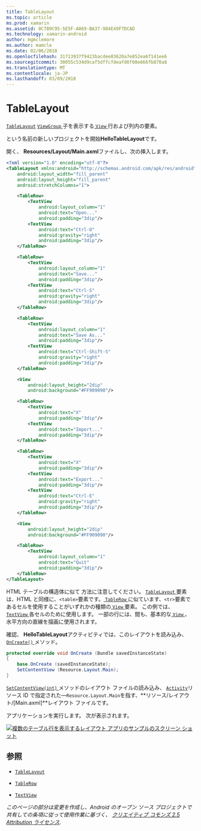 ```yaml
---
title: TableLayout
ms.topic: article
ms.prod: xamarin
ms.assetid: 0C7B9C95-5E5F-A069-BA37-984E49F7DCAD
ms.technology: xamarin-android
author: mgmclemore
ms.author: mamcle
ms.date: 02/06/2018
ms.openlocfilehash: 31713937f9423bacdee83620a7e852ea6f141ee6
ms.sourcegitcommit: 30055c534d9caf5dffcfdeafd6f08e666fb870a8
ms.translationtype: MT
ms.contentlocale: ja-JP
ms.lasthandoff: 03/09/2018
---
```

# <a name="tablelayout"></a>TableLayout

[`TableLayout`](https://developer.xamarin.com/api/type/Android.Widget.TableLayout/) [ `ViewGroup` ](https://developer.xamarin.com/api/type/Android.Views.ViewGroup/)子を表示する[ `View` ](https://developer.xamarin.com/api/type/Android.Views.View/)行および列内の要素。

という名前の新しいプロジェクトを開始**HelloTableLayout**です。

開く、 **Resources/Layout/Main.axml**ファイルし、次の挿入します。

```xml
<?xml version="1.0" encoding="utf-8"?>
<TableLayout xmlns:android="http://schemas.android.com/apk/res/android"
    android:layout_width="fill_parent"
    android:layout_height="fill_parent"
    android:stretchColumns="1">

    <TableRow>
        <TextView
            android:layout_column="1"
            android:text="Open..."
            android:padding="3dip"/>
        <TextView
            android:text="Ctrl-O"
            android:gravity="right"
            android:padding="3dip"/>
    </TableRow>

    <TableRow>
        <TextView
            android:layout_column="1"
            android:text="Save..."
            android:padding="3dip"/>
        <TextView
            android:text="Ctrl-S"
            android:gravity="right"
            android:padding="3dip"/>
    </TableRow>

    <TableRow>
        <TextView
            android:layout_column="1"
            android:text="Save As..."
            android:padding="3dip"/>
        <TextView
            android:text="Ctrl-Shift-S"
            android:gravity="right"
            android:padding="3dip"/>
    </TableRow>

    <View
        android:layout_height="2dip"
        android:background="#FF909090"/>

    <TableRow>
        <TextView
            android:text="X"
            android:padding="3dip"/>
        <TextView
            android:text="Import..."
            android:padding="3dip"/>
    </TableRow>

    <TableRow>
        <TextView
            android:text="X"
            android:padding="3dip"/>
        <TextView
            android:text="Export..."
            android:padding="3dip"/>
        <TextView
            android:text="Ctrl-E"
            android:gravity="right"
            android:padding="3dip"/>
    </TableRow>

    <View
        android:layout_height="2dip"
        android:background="#FF909090"/>

    <TableRow>
        <TextView
            android:layout_column="1"
            android:text="Quit"
            android:padding="3dip"/>
    </TableRow>
</TableLayout>
```

HTML テーブルの構造体に似て 方法に注意してください。 [ `TableLayout` ](https://developer.xamarin.com/api/type/Android.Widget.TableLayout/)要素は、HTML と同様に、`<table>`要素です。[ `TableRow` ](https://developer.xamarin.com/api/type/Android.Widget.TableRow/)に似ています、`<tr>`要素であるセルを使用することがいずれかの種類の[ `View` ](https://developer.xamarin.com/api/type/Android.Views.View/)要素。 この例では、 [ `TextView` ](https://developer.xamarin.com/api/type/Android.Widget.TextView/)各セルのために使用します。 一部の行には、間も、基本的な[ `View` ](https://developer.xamarin.com/api/type/Android.Views.View/)、水平方向の直線を描画に使用されます。

確認、 **HelloTableLayout**アクティビティでは、このレイアウトを読み込み、 [ `OnCreate()` ](https://developer.xamarin.com/api/member/Android.App.Activity.OnCreate/p/Android.OS.Bundle/)メソッド。

```csharp
protected override void OnCreate (Bundle savedInstanceState)
{
    base.OnCreate (savedInstanceState);
    SetContentView (Resource.Layout.Main);
}
```

[ `SetContentView(int)` ](https://developer.xamarin.com/api/member/Android.App.Activity.SetContentView/(System.Int32))メソッドのレイアウト ファイルの読み込み、 [ `Activity`](https://developer.xamarin.com/api/type/Android.App.Activity/)リソース ID で指定された&mdash;`Resource.Layout.Main`を指す、**リソース/レイアウト/[Main.axml]**レイアウト ファイルです。

アプリケーションを実行します。 次が表示されます。

[![複数のテーブル行を表示するレイアウト アプリのサンプルのスクリーン ショット](table-layout-images/helloviews3.png)](table-layout-images/helloviews3.png#lightbox)



## <a name="references"></a>参照

-   [`TableLayout`](https://developer.xamarin.com/api/type/Android.Widget.TableLayout/) 

-   [`TableRow`](https://developer.xamarin.com/api/type/Android.Widget.TableRow/) 

-   [`TextView`](https://developer.xamarin.com/api/type/Android.Widget.TextView/) 

*このページの部分は変更を作成し、Android のオープン ソース プロジェクトで共有しての条項に従って使用作業に基づく、*
[*クリエイティブ コモンズ 2.5 Attribution ライセンス*](http://creativecommons.org/licenses/by/2.5/).
